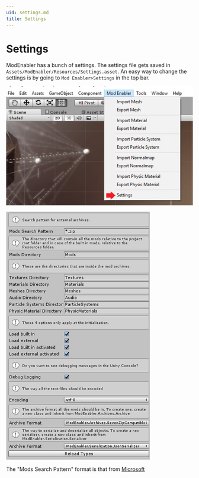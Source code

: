 ```yaml
---
uid: settings.md
title: Settings
---
```


# Settings

ModEnabler has a bunch of settings. The settings file gets saved in `Assets/ModEnabler/Resources/Settings.asset`. An easy way to change the settings is by going to `Mod Enabler>Settings` in the top bar.

![Settings](../images/Settings.png)

![Inspector](../images/Settings_Inspector.png)

The "Mods Search Pattern" format is that from [Microsoft]

  [Microsoft]: https://msdn.microsoft.com/en-us/library/ms143316(v=vs.110).aspx#Anchor_2